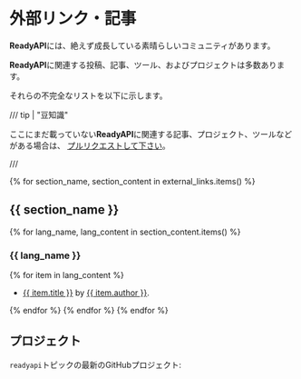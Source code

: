 # 外部リンク・記事

**ReadyAPI**には、絶えず成長している素晴らしいコミュニティがあります。

**ReadyAPI**に関連する投稿、記事、ツール、およびプロジェクトは多数あります。

それらの不完全なリストを以下に示します。

/// tip | "豆知識"

ここにまだ載っていない**ReadyAPI**に関連する記事、プロジェクト、ツールなどがある場合は、 <a href="https://github.com/readyapi/readyapi/edit/master/docs/en/data/external_links.yml" class="external-link" target="_blank">プルリクエストして下さい</a>。

///

{% for section_name, section_content in external_links.items() %}

## {{ section_name }}

{% for lang_name, lang_content in section_content.items() %}

### {{ lang_name }}

{% for item in lang_content %}

* <a href="{{ item.link }}" class="external-link" target="_blank">{{ item.title }}</a> by <a href="{{ item.author_link }}" class="external-link" target="_blank">{{ item.author }}</a>.

{% endfor %}
{% endfor %}
{% endfor %}

## プロジェクト

`readyapi`トピックの最新のGitHubプロジェクト:

<div class="github-topic-projects">
</div>
